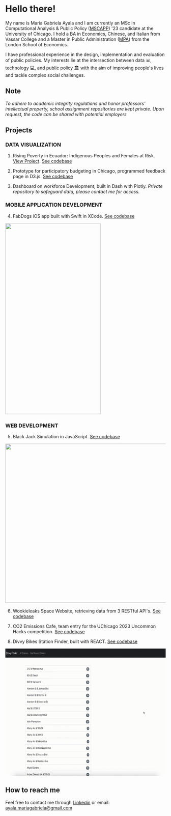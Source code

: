 # Hello there!

My name is Maria Gabriela Ayala and I am currently an MSc in Computational Analysis & Public Policy ([MSCAPP](https://capp.uchicago.edu)) '23 candidate at the University of Chicago. I hold a BA in Economics, Chinese, and Italian from Vassar College and a Master in Public Administration ([MPA](https://www.lse.ac.uk/school-of-public-policy)) from the London School of Economics.

I have professional experience in the design, implementation and evaluation of public policies. My interests lie at the intersection between data 📊, technology 💻, and public policy 🏛️ with the aim of improving people's lives and tackle complex social challenges.

## Note
_To adhere to academic integrity regulations and honor professors' intellectual property, school assignment repositories are kept private. Upon request, the code can be shared with potential employers_

## Projects

### DATA VISUALIZATION

1. Rising Poverty in Ecuador: Indigenous Peoples and Females at Risk. [View Project](https://magabrielaa.github.io/data-visualization/final_project/index.html). [See codebase](https://github.com/magabrielaa/data-visualization/tree/main/final_project)

2. Prototype for participatory budgeting in Chicago, programmed feedback page in D3.js. [See codebase](https://github.com/magabrielaa/ue-pb)
   
3. Dashboard on workforce Development, built in Dash with Plotly. _Private repository to safeguard data, please contact me for access._

### MOBILE APPLICATION DEVELOPMENT

4. FabDogs iOS app built with Swift in XCode. [See codebase](https://github.com/magabrielaa/ios-fabdogs-app)

<img src="https://github.com/magabrielaa/ios-fabdogs-app/blob/main/FabDogs.gif" width="300" height="600" />

### WEB DEVELOPMENT
5. Black Jack Simulation in JavaScript. [See codebase](https://github.com/magabrielaa/web-development/tree/main/black-jack%20simulation)
<img src="https://github.com/magabrielaa/web-development/blob/main/black-jack%20simulation/Black%20Jack%20Simulation.gif" width="800" height="500" />

6. Wookieleaks Space Website, retrieving data from 3 RESTful API's. [See codebase](https://github.com/magabrielaa/web-development/tree/main/wookieleaks-space-website)

7. CO2 Emissions Cafe, team entry for the UChicago 2023 Uncommon Hacks competition. [See codebase](https://github.com/magabrielaa/co2-emissions-cafe)
  
8. Divvy Bikes Station Finder, built with REACT. [See codebase](https://github.com/magabrielaa/web-development/tree/main/wookieleaks-space-website)
<img src="https://github.com/magabrielaa/web-development/blob/main/divvy-bikes/Divvy%20Bikes.gif" width="700" height="400" />


## How to reach me

Feel free to contact me through [Linkedin](https://www.linkedin.com/in/mariagabrielaayala/) or email: ayala.mariagabriela@gmail.com

<!--
**magabrielaa/magabrielaa** is a ✨ _special_ ✨ repository because its `README.md` (this file) appears on your GitHub profile.

Here are some ideas to get you started:

- 🔭 I’m currently working on ...
- 🌱 I’m currently learning ...
- 👯 I’m looking to collaborate on ...
- 🤔 I’m looking for help with ...
- 💬 Ask me about ...
- 📫 How to reach me: ...
- 😄 Pronouns: ...
- ⚡ Fun fact: ...
-->

